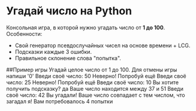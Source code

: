 # Угадай число на Python

Консольная игра, в которой нужно угадать число от **1 до 100**.  
Особенности:
- Свой генератор псевдослучайных чисел на основе времени + LCG.
- Подсказки каждые 3 ошибки.
- Правильное склонение слова "попытка".


##Пример игры
  Угадай целое число от 1 до 100. Для отмены игры напиши '0'
  Введи своё число: 50
  Неверно! Попробуй ещё
  Введи своё число: 25
  Неверно! Попробуй ещё
  Введи своё число: 10
  Вы хотите получить подсказку?
  да
  Ваше число находится между 37 и 51
  Введи своё число: 42
  Вы угадали! Ваше число совпадает с тем числом, что загадал я!
  Вам потребовалось 4 попытки
